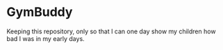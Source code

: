 # GymBuddy
Keeping this repository, only so that I can one day show my children how bad I was in my early days.
